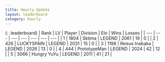 ```yaml
---
title: Hourly Update
layout: leaderboard
category: hourly
---
```


{: .leaderboard}
| Rank | LV | Player | Division | Elo | Wins | Losses |
| --- | --- | --- | --- | --- | --- | --- |
| <span data-change="0">1</span> | 1804 | <span title="ID: 353063">Sktima</span> | LEGEND | <span data-change="0">2061</span> | <span data-change="0">19</span> | <span data-change="0">0</span> |
| <span data-change="0">2</span> | 426 | <span title="ID: 623829">LUCKYSPAIN</span> | LEGEND | <span data-change="0">2031</span> | <span data-change="0">15</span> | <span data-change="0">0</span> |
| <span data-change="0">3</span> | 1198 | <span title="ID: 451068">Reisus Inabaka</span> | LEGEND | <span data-change="0">2026</span> | <span data-change="0">13</span> | <span data-change="0">0</span> |
| <span data-change="0">4</span> | 444 | <span title="ID: 66918">PrototypeMan</span> | LEGEND | <span data-change="0">2024</span> | <span data-change="0">42</span> | <span data-change="0">12</span> |
| <span data-change="0">5</span> | 3066 | <span title="ID: 164871">Hungry YuYu</span> | LEGEND | <span data-change="5">2011</span> | <span data-change="1">41</span> | <span data-change="0">21</span> |